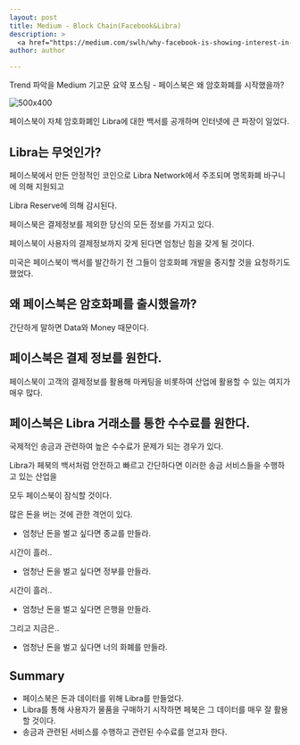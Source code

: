 ```yaml
---
layout: post
title: Medium - Block Chain(Facebook&Libra)
description: >
  <a href="https://medium.com/swlh/why-facebook-is-showing-interest-in-cryptocurrency-blockchain-e706ddf06def">원문 링크 - Reza jafery</a>
author: author

---
```


Trend 파악을 Medium 기고문 요약 포스팅 - 페이스북은 왜 암호화폐를 시작했을까?

![500x400](https://images.cointelegraph.com/images/740_aHR0cHM6Ly9zMy5jb2ludGVsZWdyYXBoLmNvbS9zdG9yYWdlL3VwbG9hZHMvdmlldy8xNWQxZGFjMTE5ODZhYmE0YmZiMjE0MmUxNTRiM2ExZS5qcGc=.jpg)


페이스북이 자체 암호화폐인 Libra에 대한 백서를 공개하며 인터넷에 큰 파장이 일었다.

## Libra는 무엇인가?

페이스북에서 만든 안정적인 코인으로 Libra Network에서 주조되며 명목화폐 바구니에 의해 지원되고

Libra Reserve에 의해 감시된다.

페이스북은 결제정보를 제외한 당신의 모든 정보를 가지고 있다.

페이스북이 사용자의 결제정보까지 갖게 된다면 엄청난 힘을 갖게 될 것이다.

미국은 페이스북이 백서를 발간하기 전 그들이 암호화폐 개발을 중지할 것을 요청하기도 했었다.

## 왜 페이스북은 암호화폐를 출시했을까?

간단하게 말하면 Data와 Money 때문이다.

## 페이스북은 결제 정보를 원한다.

페이스북이 고객의 결제정보를 활용해 마케팅을 비롯하여 산업에 활용할 수 있는 여지가 매우 많다.

## 페이스북은 Libra 거래소를 통한 수수료를 원한다.

국제적인 송금과 관련하여 높은 수수료가 문제가 되는 경우가 있다.

Libra가 페북의 백서처럼 안전하고 빠르고 간단하다면 이러한 송금 서비스들을 수행하고 있는 산업을

모두 페이스북이 잠식할 것이다.

많은 돈을 버는 것에 관한 격언이 있다.

- 엄청난 돈을 벌고 싶다면 종교를 만들라.

시간이 흘러..

- 엄청난 돈을 벌고 싶다면 정부를 만들라.

시간이 흘러..

- 엄청난 돈을 벌고 싶다면 은행을 만들라.

그리고 지금은..

- 엄청난 돈을 벌고 싶다면 너의 화폐를 만들라.


## Summary

* 페이스북은 돈과 데이터를 위해 Libra를 만들었다.
* Libra를 통해 사용자가 물품을 구매하기 시작하면 페북은 그 데이터를 매우 잘 활용할 것이다.
* 송금과 관련된 서비스를 수행하고 관련된 수수료를 얻고자 한다.
